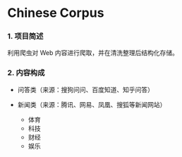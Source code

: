 # Chinese Corpus



### 1. 项目简述

  利用爬虫对 Web 内容进行爬取，并在清洗整理后结构化存储。
  

### 2. 内容构成 

  - 问答类（来源：搜狗问问、百度知道、知乎问答）
  
  - 新闻类（来源：腾讯、网易、凤凰、搜狐等新闻网站）
    - 体育
    - 科技
    - 财经
    - 娱乐
  
  
    


        
